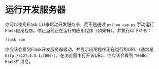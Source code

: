 # 运行开发服务器

你可以使用Flask CLI来启动开发服务器，而不是通过 `python app.py` 手动运行Flask应用程序。停止当前正在运行的应用程序（如果有），并执行以下命令：

```
flask run
```

你应该会看到Flask开发服务器启动，并显示应用程序正在运行的URL（通常是 `http://127.0.0.1:5000/`）。在浏览器中打开该URL，你应该会看到 “Hello, Flask!” 消息。
